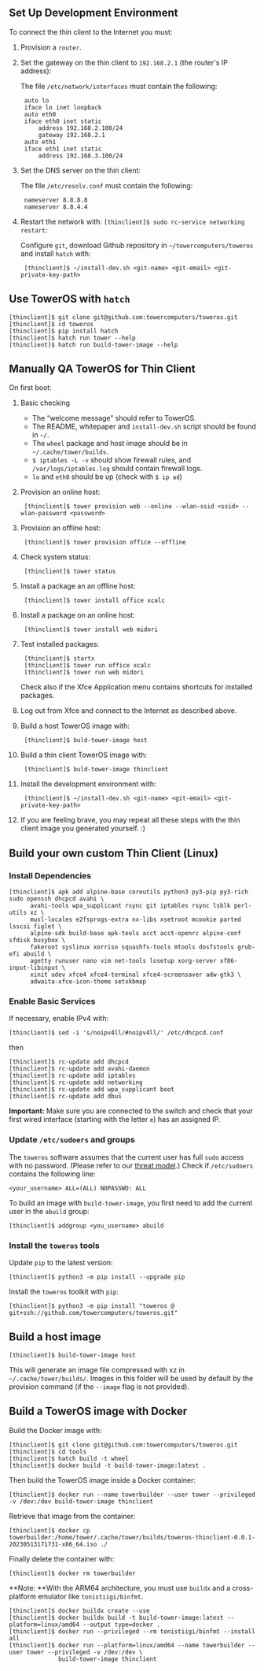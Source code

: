 ## Set Up Development Environment

To connect the thin client to the Internet you must:

1. Provision a `router`.
1. Set the gateway on the thin client to `192.168.2.1` (the router's IP address):

    The file `/etc/network/interfaces` must contain the following:

        auto lo
        iface lo inet loopback
        auto eth0
        iface eth0 inet static
            address 192.168.2.100/24
            gateway 192.168.2.1
        auto eth1
        iface eth1 inet static
            address 192.168.3.100/24

1. Set the DNS server on the thin client:

    The file `/etc/resolv.conf` must contain the following:

        nameserver 8.8.8.8
        nameserver 8.8.4.4

1. Restart the network with: `[thinclient]$ sudo rc-service networking restart`:

    Configure `git`, download Github repository in `~/towercomputers/toweros` and install `hatch` with:

        [thinclient]$ ~/install-dev.sh <git-name> <git-email> <git-private-key-path>
    

## Use TowerOS with `hatch`

```
[thinclient]$ git clone git@github.com:towercomputers/toweros.git
[thinclient]$ cd toweros
[thinclient]$ pip install hatch
[thinclient]$ hatch run tower --help
[thinclient]$ hatch run build-tower-image --help
```

## Manually QA TowerOS for Thin Client

On first boot:

1. Basic checking

    - The “welcome message” should refer to TowerOS.
    - The README, whitepaper and `install-dev.sh` script should be found in `~/`.
    - The `wheel` package and host image should be in `~/.cache/tower/builds`.
    - `$ iptables -L -v` should show firewall rules, and `/var/logs/iptables.log` should contain firewall logs.
    - `lo` and `eth0` should be up (check  with `$ ip ad`)

1. Provision an online host:

        [thinclient]$ tower provision web --online --wlan-ssid <ssid> --wlan-password <password>

1. Provision an offline host:

        [thinclient]$ tower provision office --offline

1. Check system status:

        [thinclient]$ tower status

1. Install a package an an offline host:

        [thinclient]$ tower install office xcalc

1. Install a package on an online host:

        [thinclient]$ tower install web midori

1. Test installed packages:

        [thinclient]$ startx
        [thinclient]$ tower run office xcalc
        [thinclient]$ tower run web midori

    Check also if the Xfce Application menu contains shortcuts for installed packages.

1. Log out from Xfce and connect to the Internet as described above.

1. Build a host TowerOS image with:

        [thinclient]$ buld-tower-image host

1. Build a thin client TowerOS image with:

        [thinclient]$ buld-tower-image thinclient

1. Install the development environment with:

        [thinclient]$ ~/install-dev.sh <git-name> <git-email> <git-private-key-path>

1. If you are feeling brave, you may repeat all these steps with the thin client image you generated yourself. :)


## Build your own custom Thin Client (Linux)

### Install Dependencies

```
[thinclient]$ apk add alpine-base coreutils python3 py3-pip py3-rich sudo openssh dhcpcd avahi \
      avahi-tools wpa_supplicant rsync git iptables rsync lsblk perl-utils xz \
      musl-locales e2fsprogs-extra nx-libs xsetroot mcookie parted lsscsi figlet \
      alpine-sdk build-base apk-tools acct acct-openrc alpine-conf sfdisk busybox \
      fakeroot syslinux xorriso squashfs-tools mtools dosfstools grub-efi abuild \
      agetty runuser nano vim net-tools losetup xorg-server xf86-input-libinput \
      xinit udev xfce4 xfce4-terminal xfce4-screensaver adw-gtk3 \
      adwaita-xfce-icon-theme setxkbmap
```

### Enable Basic Services

If necessary, enable IPv4 with:

```
[thinclient]$ sed -i 's/noipv4ll/#noipv4ll/' /etc/dhcpcd.conf
```

then

```
[thinclient]$ rc-update add dhcpcd
[thinclient]$ rc-update add avahi-daemon
[thinclient]$ rc-update add iptables
[thinclient]$ rc-update add networking
[thinclient]$ rc-update add wpa_supplicant boot
[thinclient]$ rc-update add dbus
```

**Important:** Make sure you are connected to the switch and check that your first wired interface (starting with the letter `e`) has an assigned IP.

### Update `/etc/sudoers` and groups

The `toweros` software assumes that the current user has full `sudo` access with no password. (Please refer to our [threat model](security.md).) Check if `/etc/sudoers` contains the following line:

```
<your_username> ALL=(ALL) NOPASSWD: ALL
```

To build an image with `build-tower-image`, you first need to add the current user in the `abuild` group:

```
[thinclient]$ addgroup <you_username> abuild
```

### Install the `toweros` tools

Update `pip` to the latest version:

```
[thinclient]$ python3 -m pip install --upgrade pip
```

Install the `toweros` toolkit with `pip`:

```
[thinclient]$ python3 -m pip install "toweros @ git+ssh://github.com/towercomputers/toweros.git"
```

## Build a host image

```
[thinclient]$ build-tower-image host
```

This will generate an image file compressed with xz in `~/.cache/tower/builds/`. Images in this folder will be used by default by the provision command (if the `--image` flag is not provided).

## Build a TowerOS image with Docker

Build the Docker image with:

```
[thinclient]$ git clone git@github.com:towercomputers/toweros.git
[thinclient]$ cd tools
[thinclient]$ hatch build -t wheel
[thinclient]$ docker build -t build-tower-image:latest .
```

Then build the TowerOS image inside a Docker container:

```
[thinclient]$ docker run --name towerbuilder --user tower --privileged -v /dev:/dev build-tower-image thinclient
```

Retrieve that image from the container:

```
[thinclient]$ docker cp towerbuilder:/home/tower/.cache/tower/builds/toweros-thinclient-0.0.1-20230513171731-x86_64.iso ./
```

Finally delete the container with:

```
[thinclient]$ docker rm towerbuilder
```

**Note: **With the ARM64 architecture, you must use `buildx` and a cross-platform emulator like `tonistiigi/binfmt`.

```
[thinclient]$ docker buildx create --use
[thinclient]$ docker buildx build -t build-tower-image:latest --platform=linux/amd64 --output type=docker .
[thinclient]$ docker run --privileged --rm tonistiigi/binfmt --install all
[thinclient]$ docker run --platform=linux/amd64 --name towerbuilder --user tower --privileged -v /dev:/dev \
              build-tower-image thinclient
```
